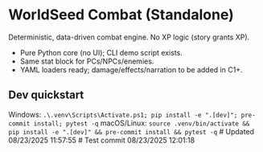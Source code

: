 # WorldSeed Combat (Standalone) 
Deterministic, data-driven combat engine. No XP logic (story grants XP).
- Pure Python core (no UI); CLI demo script exists.
- Same stat block for PCs/NPCs/enemies.
- YAML loaders ready; damage/effects/narration to be added in C1+.

## Dev quickstart
Windows: `.\.venv\Scripts\Activate.ps1; pip install -e ".[dev]"; pre-commit install; pytest -q`
macOS/Linux: `source .venv/bin/activate && pip install -e ".[dev]" && pre-commit install && pytest -q`
#   U p d a t e d   0 8 / 2 3 / 2 0 2 5   1 1 : 5 7 : 5 5  
 #   T e s t   c o m m i t   0 8 / 2 3 / 2 0 2 5   1 2 : 0 1 : 1 8  
 